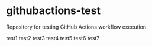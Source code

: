 # githubactions-test
Repository for testing GitHub Actions workflow execution

test1
test2
test3
test4
test5
test6
test7